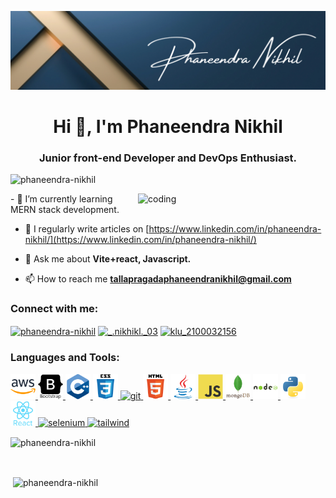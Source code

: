 ![logo](https://github.com/phaneendra-nikhil/phaneendra-nikhil/blob/main/github%20banner.png)
<h1 align="center">Hi 👋, I'm Phaneendra Nikhil</h1>
<h3 align="center">Junior front-end Developer and DevOps Enthusiast.</h3>

<p align="left"> <img src="https://komarev.com/ghpvc/?username=phaneendra-nikhil&label=Profile%20views&color=0e75b6&style=flat" alt="phaneendra-nikhil" /> </p>
<img align="right" alt="coding" width="300" src="https://cdn.dribbble.com/users/1292677/screenshots/6139167/avento.gif"></img>
- 🌱 I’m currently learning MERN stack development. 

- 📝 I regularly write articles on [https://www.linkedin.com/in/phaneendra-nikhil/](https://www.linkedin.com/in/phaneendra-nikhil/)

- 💬 Ask me about **Vite+react, Javascript.**

- 📫 How to reach me **tallapragadaphaneendranikhil@gmail.com**


<h3 align="left">Connect with me:</h3>
<p align="left">
<a href="https://linkedin.com/in/phaneendra-nikhil" target="blank"><img align="center" src="https://raw.githubusercontent.com/rahuldkjain/github-profile-readme-generator/master/src/images/icons/Social/linked-in-alt.svg" alt="phaneendra-nikhil" height="30" width="40" /></a>
<a href="https://instagram.com/_.nikhikl._03" target="blank"><img align="center" src="https://raw.githubusercontent.com/rahuldkjain/github-profile-readme-generator/master/src/images/icons/Social/instagram.svg" alt="_.nikhikl._03" height="30" width="40" /></a>
<a href="https://www.leetcode.com/klu_2100032156" target="blank"><img align="center" src="https://raw.githubusercontent.com/rahuldkjain/github-profile-readme-generator/master/src/images/icons/Social/leet-code.svg" alt="klu_2100032156" height="30" width="40" /></a>
</p>

<h3 align="left">Languages and Tools:</h3>
<p align="left"> <a href="https://aws.amazon.com" target="_blank" rel="noreferrer"> <img src="https://raw.githubusercontent.com/devicons/devicon/master/icons/amazonwebservices/amazonwebservices-original-wordmark.svg" alt="aws" width="40" height="40"/> </a> <a href="https://getbootstrap.com" target="_blank" rel="noreferrer"> <img src="https://raw.githubusercontent.com/devicons/devicon/master/icons/bootstrap/bootstrap-plain-wordmark.svg" alt="bootstrap" width="40" height="40"/> </a> <a href="https://www.w3schools.com/cpp/" target="_blank" rel="noreferrer"> <img src="https://raw.githubusercontent.com/devicons/devicon/master/icons/cplusplus/cplusplus-original.svg" alt="cplusplus" width="40" height="40"/> </a> <a href="https://www.w3schools.com/css/" target="_blank" rel="noreferrer"> <img src="https://raw.githubusercontent.com/devicons/devicon/master/icons/css3/css3-original-wordmark.svg" alt="css3" width="40" height="40"/> </a> <a href="https://git-scm.com/" target="_blank" rel="noreferrer"> <img src="https://www.vectorlogo.zone/logos/git-scm/git-scm-icon.svg" alt="git" width="40" height="40"/> </a> <a href="https://www.w3.org/html/" target="_blank" rel="noreferrer"> <img src="https://raw.githubusercontent.com/devicons/devicon/master/icons/html5/html5-original-wordmark.svg" alt="html5" width="40" height="40"/> </a> <a href="https://www.java.com" target="_blank" rel="noreferrer"> <img src="https://raw.githubusercontent.com/devicons/devicon/master/icons/java/java-original.svg" alt="java" width="40" height="40"/> </a> <a href="https://developer.mozilla.org/en-US/docs/Web/JavaScript" target="_blank" rel="noreferrer"> <img src="https://raw.githubusercontent.com/devicons/devicon/master/icons/javascript/javascript-original.svg" alt="javascript" width="40" height="40"/> </a> <a href="https://www.mongodb.com/" target="_blank" rel="noreferrer"> <img src="https://raw.githubusercontent.com/devicons/devicon/master/icons/mongodb/mongodb-original-wordmark.svg" alt="mongodb" width="40" height="40"/> </a> <a href="https://nodejs.org" target="_blank" rel="noreferrer"> <img src="https://raw.githubusercontent.com/devicons/devicon/master/icons/nodejs/nodejs-original-wordmark.svg" alt="nodejs" width="40" height="40"/> </a> <a href="https://www.python.org" target="_blank" rel="noreferrer"> <img src="https://raw.githubusercontent.com/devicons/devicon/master/icons/python/python-original.svg" alt="python" width="40" height="40"/> </a> <a href="https://reactjs.org/" target="_blank" rel="noreferrer"> <img src="https://raw.githubusercontent.com/devicons/devicon/master/icons/react/react-original-wordmark.svg" alt="react" width="40" height="40"/> </a> <a href="https://www.selenium.dev" target="_blank" rel="noreferrer"> <img src="https://raw.githubusercontent.com/detain/svg-logos/780f25886640cef088af994181646db2f6b1a3f8/svg/selenium-logo.svg" alt="selenium" width="40" height="40"/> </a> <a href="https://tailwindcss.com/" target="_blank" rel="noreferrer"> <img src="https://www.vectorlogo.zone/logos/tailwindcss/tailwindcss-icon.svg" alt="tailwind" width="40" height="40"/> </a> </p>
 


<p><img align="center" width="400" src="https://github-readme-streak-stats.herokuapp.com/?user=phaneendra-nikhil&" alt="phaneendra-nikhil" /></p> <br>
<p>&nbsp;<img  align="center" width="400" src="https://github-readme-stats.vercel.app/api?username=phaneendra-nikhil&show_icons=true&locale=en" alt="phaneendra-nikhil" /></p>


